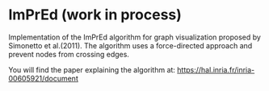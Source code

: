 # ImPrEd (work in process)
Implementation of the ImPrEd algorithm for graph visualization proposed by Simonetto et al.(2011). The algorithm uses a force-directed approach and prevent nodes from crossing edges.

You will find the paper explaining the algorithm at: https://hal.inria.fr/inria-00605921/document
